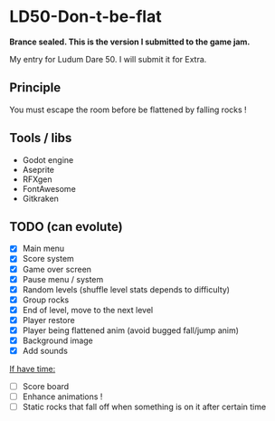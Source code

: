 # LD50-Don-t-be-flat

**Brance sealed. This is the version I submitted to the game jam.**

My entry for Ludum Dare 50. I will submit it for Extra.

## Principle

You must escape the room before be flattened by falling rocks !

## Tools / libs
- Godot engine
- Aseprite
- RFXgen
- FontAwesome
- Gitkraken

## TODO (can evolute)
- [x] Main menu
- [x] Score system
- [x] Game over screen
- [x] Pause menu / system
- [x] Random levels (shuffle level stats depends to difficulty)
- [x] Group rocks
- [x] End of level, move to the next level
- [x] Player restore
- [x] Player being flattened anim (avoid bugged fall/jump anim)
- [x] Background image
- [x] Add sounds

<u>If have time:</u>

- [ ] Score board
- [ ] Enhance animations !
- [ ] Static rocks that fall off when something is on it after certain time
